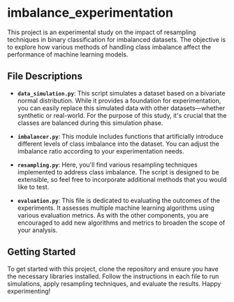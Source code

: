 # imbalance_experimentation

This project is an experimental study on the impact of resampling techniques in binary classification for imbalanced datasets. The objective is to explore how various methods of handling class imbalance affect the performance of machine learning models.

## File Descriptions

- **`data_simulation.py`**: This script simulates a dataset based on a bivariate normal distribution. While it provides a foundation for experimentation, you can easily replace this simulated data with other datasets—whether synthetic or real-world. For the purpose of this study, it's crucial that the classes are balanced during this simulation phase.

- **`imbalancer.py`**: This module includes functions that artificially introduce different levels of class imbalance into the dataset. You can adjust the imbalance ratio according to your experimentation needs.

- **`resampling.py`**: Here, you'll find various resampling techniques implemented to address class imbalance. The script is designed to be extensible, so feel free to incorporate additional methods that you would like to test.

- **`evaluation.py`**: This file is dedicated to evaluating the outcomes of the experiments. It assesses multiple machine learning algorithms using various evaluation metrics. As with the other components, you are encouraged to add new algorithms and metrics to broaden the scope of your analysis.

## Getting Started

To get started with this project, clone the repository and ensure you have the necessary libraries installed. Follow the instructions in each file to run simulations, apply resampling techniques, and evaluate the results. Happy experimenting!
